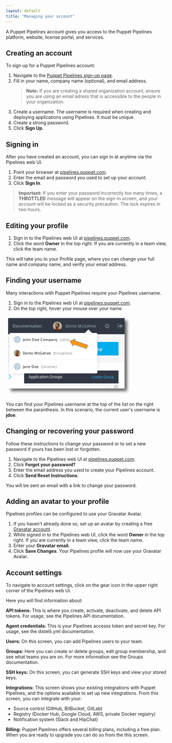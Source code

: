 ```yaml
---
layout: default
title: "Managing your account"
--- 
```


A Puppet Pipelines account gives you access to the Puppet Pipelines platform, website, license portal, and services. 

## Creating an account

To sign up for a Puppet Pipelines account:

1. Navigate to the [Puppet Pipelines sign-up page](https://pipelines.puppet.com/signup).
1. Fill in your name, company name (optional), and email address. 
   > **Note:** If you are creating a shared organization account, ensure you are using an email adress that is accessible to the people in your organization. 
1. Create a username. The username is required when creating and deploying applications using Pipelines. It must be unique.
1. Create a strong password. 
1. Click **Sign Up**.

## Signing in

After you have created an account, you can sign in at anytime via the Pipelines web UI.

1. Point your browser at [pipelines.puppet.com](https://pipelines.puppet.com/).
1. Enter the email and password you used to set up your account. 
1. Click **Sign In**.

> **Important:** If you enter your password incorrectly too many times, a **THROTTLED** message will appear on the sign-in screen, and your account will be locked as a security precaution. The lock expires in two hours.  

## Editing your profile

1. Sign in to the Pipelines web UI at [pipelines.puppet.com](https://pipelines.puppet.com/).
1. Click the word <b>Owner</b> in the top right. If you are currently in a team view, click the team name. 

This will take you to your Profile page, where you can change your full name and company name, and verify your email address. 

## Finding your username

Many interactions with Puppet Pipelines require your Pipelines username.

1. Sign in to the Pipelines web UI at [pipelines.puppet.com](https://pipelines.puppet.com/).
1. On the top right, hover your mouse over your name.

<img src="images/webui_hover_username.png" alt="Username">

You can find your Pipelines username at the top of the list on the right between the paranthesis. In this scenario, the current user's username is <b>jdoe</b>.

## Changing or recovering your password

Follow these instructions to change your password or to set a new password if yours has been lost or forgotten.

1. Navigate to the Pipelines web UI at [pipelines.puppet.com](https://pipelines.puppet.com/).
1. Click <b>Forgot your password?</b>
1. Enter the email address you used to create your Pipelines account.
1. Click <b>Send Reset Instructions</b>.

You will be sent an email with a link to change your password.

## Adding an avatar to your profile

Pipelines profiles can be configured to use your Gravatar Avatar.

1. If you haven't already done so, set up an avatar by creating a free [Gravatar account](https://gravatar.com/).
1. While signed in to the Pipelines web UI, click the word **Owner** in the top right. If you are currently in a team view, click the team name.
1. Enter your <b>Gravatar email.</b>
1. Click <b>Save Changes</b>. Your Pipelines profile will now use your Gravatar Avatar.

## Account settings

To navigate to account settings, click on the gear icon in the upper right corner of the Pipelines web UI. 

Here you will find information about:

**API tokens:** This is where you create, activate, deactivate, and delete API tokens. For usage, see the Pipelines API documentation. 

**Agent credentials:** This is your Pipelines accesss token and secret key. For usage, see the distelli.yml documentation. 

**Users:** On this screen, you can add Pipelines users to your team. 

**Groups:** Here you can create or delete groups, edit group membership, and see what teams you are on. For more information see the Groups documentation.

**SSH keys:** On this screen, you can generate SSH keys and view your stored keys. 

**Integrations:** This screen shows your existing integrations with Puppet Pipelines, and the options available to set up new integrations. From this screen, you can integrate with your:

   * Source control (GitHub, BitBucket, GitLab)
   * Registry (Docker Hub, Google Cloud, AWS, private Docker registry)
   * Notification system (Slack and HipChat)

**Billing:** Puppet Pipelines offers several billing plans, including a free plan. When you are ready to upgrade you can do so from the this screen.
